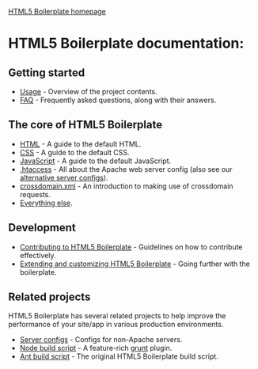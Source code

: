 [HTML5 Boilerplate homepage](http://html5boilerplate.com)

# HTML5 Boilerplate documentation:

## Getting started

* [Usage](usage.md) - Overview of the project contents.
* [FAQ](faq.md) - Frequently asked questions, along with their answers.

## The core of HTML5 Boilerplate

* [HTML](html.md) - A guide to the default HTML.
* [CSS](css.md) - A guide to the default CSS.
* [JavaScript](js.md) - A guide to the default JavaScript.
* [.htaccess](htaccess.md) - All about the Apache web server config (also see
  our [alternative server configs](https://github.com/h5bp/server-configs)).
* [crossdomain.xml](crossdomain.md) - An introduction to making use of
  crossdomain requests.
* [Everything else](misc.md).

## Development

* [Contributing to HTML5 Boilerplate](contribute.md) - Guidelines on how to
  contribute effectively.
* [Extending and customizing HTML5 Boilerplate](extend.md) - Going further with
  the boilerplate.

## Related projects

HTML5 Boilerplate has several related projects to help improve the performance
of your site/app in various production environments.

* [Server configs](https://github.com/h5bp/server-configs) - Configs for
  non-Apache servers.
* [Node build script](https://github.com/h5bp/node-build-script) - A
  feature-rich [grunt](https://github.com/cowboy/grunt) plugin.
* [Ant build script](https://github.com/h5bp/ant-build-script) - The original
  HTML5 Boilerplate build script.
